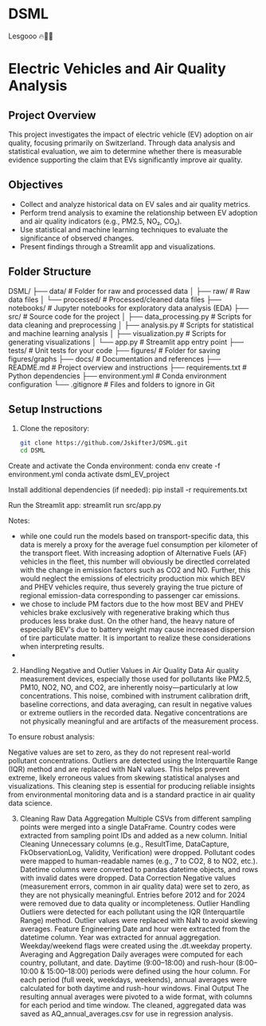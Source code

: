 # DSML
Lesgooo 🔥🚀🚀


# Electric Vehicles and Air Quality Analysis

## Project Overview
This project investigates the impact of electric vehicle (EV) adoption on air quality, focusing primarily on Switzerland. Through data analysis and statistical evaluation, we aim to determine whether there is measurable evidence supporting the claim that EVs significantly improve air quality.

## Objectives
- Collect and analyze historical data on EV sales and air quality metrics.
- Perform trend analysis to examine the relationship between EV adoption and air quality indicators (e.g., PM2.5, NO₂, CO₂).
- Use statistical and machine learning techniques to evaluate the significance of observed changes.
- Present findings through a Streamlit app and visualizations.

## Folder Structure
DSML/
├── data/                     # Folder for raw and processed data
│   ├── raw/                  # Raw data files
│   └── processed/            # Processed/cleaned data files
├── notebooks/                # Jupyter notebooks for exploratory data analysis (EDA)
├── src/                      # Source code for the project
│   ├── data_processing.py    # Scripts for data cleaning and preprocessing
│   ├── analysis.py           # Scripts for statistical and machine learning analysis
│   ├── visualization.py      # Scripts for generating visualizations
│   └── app.py                # Streamlit app entry point
├── tests/                    # Unit tests for your code
├── figures/                  # Folder for saving figures/graphs
├── docs/                     # Documentation and references
├── README.md                 # Project overview and instructions
├── requirements.txt          # Python dependencies
├── environment.yml           # Conda environment configuration
└── .gitignore                # Files and folders to ignore in Git

## Setup Instructions
1. Clone the repository:
   ```bash
   git clone https://github.com/JskifterJ/DSML.git
   cd DSML

Create and activate the Conda environment:
conda env create -f environment.yml
conda activate dsml_EV_project

Install additional dependencies (if needed):
pip install -r requirements.txt

Run the Streamlit app:
streamlit run src/app.py

Notes: 
- while one could run the models based on transport-specific data, this data is merely a proxy for the average fuel consumption per kilometer of the transport fleet. With increasing adoption of Alternative Fuels (AF) vehicles in the fleet, this number will obviously be directled correlated with the change in emission factors such as CO2 and NO. Further, this would neglect the emissions of electricity production mix which BEV and PHEV vehicles require, thus severely graying the true picture of regional emission-data corresponding to passenger car emissions. 
- we chose to include PM factors due to the how most BEV and PHEV vehicles brake exclusively with regenerative braking which thus produces less brake dust. On the other hand, the heavy nature of especially BEV's due to battery weight may cause increased dispersion of tire particulate matter. It is important to realize these considerations when interpreting results.
- 

2. Handling Negative and Outlier Values in Air Quality Data
Air quality measurement devices, especially those used for pollutants like PM2.5, PM10, NO2, NO, and CO2, are inherently noisy—particularly at low concentrations. This noise, combined with instrument calibration drift, baseline corrections, and data averaging, can result in negative values or extreme outliers in the recorded data. Negative concentrations are not physically meaningful and are artifacts of the measurement process.

To ensure robust analysis:

Negative values are set to zero, as they do not represent real-world pollutant concentrations.
Outliers are detected using the Interquartile Range (IQR) method and are replaced with NaN values. This helps prevent extreme, likely erroneous values from skewing statistical analyses and visualizations.
This cleaning step is essential for producing reliable insights from environmental monitoring data and is a standard practice in air quality data science.


3. Cleaning
Raw Data Aggregation
Multiple CSVs from different sampling points were merged into a single DataFrame.
Country codes were extracted from sampling point IDs and added as a new column.
Initial Cleaning
Unnecessary columns (e.g., ResultTime, DataCapture, FkObservationLog, Validity, Verification) were dropped.
Pollutant codes were mapped to human-readable names (e.g., 7 to CO2, 8 to NO2, etc.).
Datetime columns were converted to pandas datetime objects, and rows with invalid dates were dropped.
Data Correction
Negative values (measurement errors, common in air quality data) were set to zero, as they are not physically meaningful.
Entries before 2012 and for 2024 were removed due to data quality or incompleteness.
Outlier Handling
Outliers were detected for each pollutant using the IQR (Interquartile Range) method.
Outlier values were replaced with NaN to avoid skewing averages.
Feature Engineering
Date and hour were extracted from the datetime column.
Year was extracted for annual aggregation.
Weekday/weekend flags were created using the .dt.weekday property.
Averaging and Aggregation
Daily averages were computed for each country, pollutant, and date.
Daytime (9:00–18:00) and rush-hour (8:00–10:00 & 15:00–18:00) periods were defined using the hour column.
For each period (full week, weekdays, weekends), annual averages were calculated for both daytime and rush-hour windows.
Final Output
The resulting annual averages were pivoted to a wide format, with columns for each period and time window.
The cleaned, aggregated data was saved as AQ_annual_averages.csv for use in regression analysis.
